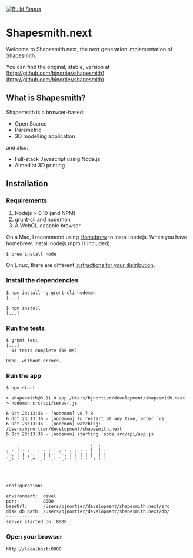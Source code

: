 [![Build Status](https://travis-ci.org/bjnortier/shapesmith.next.png?branch=master)](https://travis-ci.org/bjnortier/shapesmith.next)

# Shapesmith.next

Welcome to Shapesmith.next, the next generation implementation of Shapesmith. 

You can find the original, stable, version at [http://github.com/bjnortier/shapesmith](http://github.com/bjnortier/shapesmith)

## What is Shapesmith?

Shapemsith is a browser-based:

 * Open Source
 * Parametric
 * 3D modelling application

and also:

 * Full-stack Javascript using Node.js
 * Aimed at 3D printing

## Installation

### Requirements

1. Nodejs > 0.10 (and NPM)
1. grunt-cli and nodemon
1. A WebGL-capable browser

On a Mac, I recommend using [Homebrew](http://mxcl.github.com/homebrew/) to install nodejs. When you have homebrew, install nodejs (npm is included):
     
    $ brew install node

On Linux, there are different [instructions for your distribution](https://github.com/joyent/node/wiki/Installing-Node.js-via-package-manager#ubuntu-mint).
 

### Install the dependencies

    $ npm install -g grunt-cli nodemon
    [...]
    
    $ npm install
    [...]
    
### Run the tests 

    $ grunt test
    [...]
      63 tests complete (66 ms)
   
    Done, without errors.

### Run the app

    $ npm start
    
    > shapesmith@0.11.0 app /Users/bjnortier/development/shapesmith.next
    > nodemon src/api/server.js
    
    6 Oct 23:13:36 - [nodemon] v0.7.8
    6 Oct 23:13:36 - [nodemon] to restart at any time, enter `rs`
    6 Oct 23:13:36 - [nodemon] watching: /Users/bjnortier/development/shapesmith.next
    6 Oct 23:13:36 - [nodemon] starting `node src/api/app.js`
    
        .                           .  .   
    ,-. |-. ,-. ,-. ,-. ,-. ,-,-. . |- |-. 
    `-. | | ,-| | | |-' `-. | | | | |  | | 
    `-' ' ' `-^ |-' `-' `-' ' ' ' ' `' ' ' 
                '                          
    
    
    
    configuration:
    --------------
    environment:  devel
    port:         8000
    baseUrl:      /Users/bjnortier/development/shapesmith.next/src
    disk db path: /Users/bjnortier/development/shapesmith.next/db/
    --------------
    server started on :8000

### Open your browser

    http://localhost:8000







